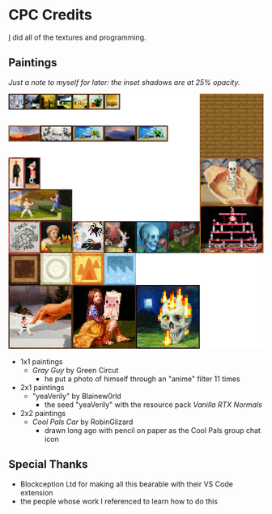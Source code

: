 # CPC Credits
[I](https://github.com/Blaineworld/) did all of the textures and programming.

## Paintings
*Just a note to myself for later: the inset shadows are at 25% opacity.*

[
	![all of the paintings](cpc-3-rp/textures/painting/kz.png)
](cpc-3-rp/textures/painting/kz.png)

 - 1x1 paintings
   - *Gray Guy* by Green Circut
     - he put a photo of himself through an "anime" filter 11 times
 - 2x1 paintings
   - "yeaVerily" by Blainew0rld
     - the seed "yeaVerily" with the resource pack *Vanilla RTX Normals*
 - 2x2 paintings
   - *Cool Pals Car* by RobinGlizard
     - drawn long ago with pencil on paper as the Cool Pals group chat icon

## Special Thanks
 - Blockception Ltd for making all this bearable with their VS Code extension
 - the people whose work I referenced to learn how to do this
